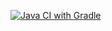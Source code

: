 [![Java CI with Gradle](https://github.com/malsmasher/HomeWork_Patterns_2/actions/workflows/gradle.yml/badge.svg)](https://github.com/malsmasher/HomeWork_Patterns_2/actions/workflows/gradle.yml)